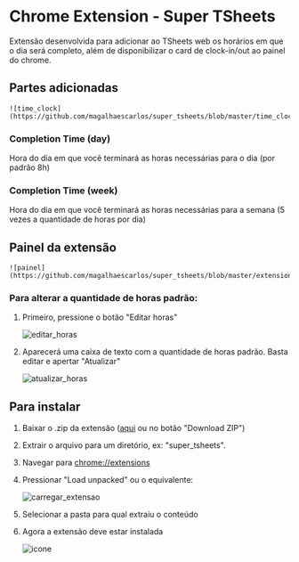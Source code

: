 # Chrome Extension - Super TSheets

Extensão desenvolvida para adicionar ao TSheets web os horários em que o dia será completo, além de disponibilizar o card de clock-in/out ao painel do chrome.

## Partes adicionadas 

    ![time_clock](https://github.com/magalhaescarlos/super_tsheets/blob/master/time_clock.png)

### Completion Time (day)
Hora do dia em que você terminará as horas necessárias para o dia (por padrão 8h)

### Completion Time (week)
Hora do dia em que você terminará as horas necessárias para a semana (5 vezes a quantidade de horas por dia)

## Painel da extensão

    ![painel](https://github.com/magalhaescarlos/super_tsheets/blob/master/extension_panel.png)

### Para alterar a quantidade de horas padrão:

1. Primeiro, pressione o botão "Editar horas"
   
    ![editar_horas](https://github.com/magalhaescarlos/super_tsheets/blob/master/btn_edit.png)

1. Aparecerá uma caixa de texto com a quantidade de horas padrão. Basta editar e apertar "Atualizar"

    ![atualizar_horas](https://github.com/magalhaescarlos/super_tsheets/blob/master/update.png)



## Para instalar
1. Baixar o .zip da extensão ([aqui](https://github.com/magalhaescarlos/super_tsheets/archive/master.zip) ou no botão "Download ZIP")

2. Extrair o arquivo para um diretório, ex: "super_tsheets".
3. Navegar para [chrome://extensions](chrome://extensions)
4. Pressionar "Load unpacked" ou o equivalente:


    ![carregar_extensao](https://github.com/magalhaescarlos/super_tsheets/blob/master/chrome_install.png)
1. Selecionar a pasta para qual extraiu o conteúdo 
2. Agora a extensão deve estar instalada

     ![icone](https://github.com/magalhaescarlos/super_tsheets/blob/master/chrome_icon.png)

